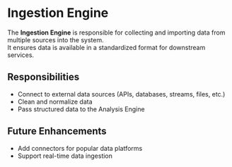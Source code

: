 # Ingestion Engine

The **Ingestion Engine** is responsible for collecting and importing data from multiple sources into the system.  
It ensures data is available in a standardized format for downstream services.

## Responsibilities
- Connect to external data sources (APIs, databases, streams, files, etc.)
- Clean and normalize data
- Pass structured data to the Analysis Engine

## Future Enhancements
- Add connectors for popular data platforms
- Support real-time data ingestion
